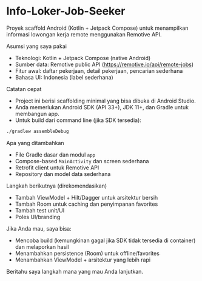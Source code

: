 # Info-Loker-Job-Seeker
Proyek scaffold Android (Kotlin + Jetpack Compose) untuk menampilkan informasi lowongan kerja remote menggunakan Remotive API.

Asumsi yang saya pakai
- Teknologi: Kotlin + Jetpack Compose (native Android)
- Sumber data: Remotive public API (https://remotive.io/api/remote-jobs)
- Fitur awal: daftar pekerjaan, detail pekerjaan, pencarian sederhana
- Bahasa UI: Indonesia (label sederhana)

Catatan cepat
- Project ini berisi scaffolding minimal yang bisa dibuka di Android Studio.
- Anda memerlukan Android SDK (API 33+), JDK 11+, dan Gradle untuk membangun app.
- Untuk build dari command line (jika SDK tersedia):

```bash
./gradlew assembleDebug
```

Apa yang ditambahkan
- File Gradle dasar dan modul `app`
- Compose-based `MainActivity` dan screen sederhana
- Retrofit client untuk Remotive API
- Repository dan model data sederhana

Langkah berikutnya (direkomendasikan)
- Tambah ViewModel + Hilt/Dagger untuk arsitektur bersih
- Tambah Room untuk caching dan penyimpanan favorites
- Tambah test unit/UI
- Poles UI/branding

Jika Anda mau, saya bisa:
- Mencoba build (kemungkinan gagal jika SDK tidak tersedia di container) dan melaporkan hasil
- Menambahkan persistence (Room) untuk offline/favorites
- Menambahkan ViewModel + arsitektur yang lebih rapi

Beritahu saya langkah mana yang mau Anda lanjutkan.
